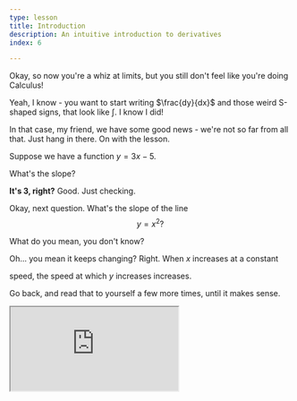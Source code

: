 ```yaml
---
type: lesson
title: Introduction
description: An intuitive introduction to derivatives
index: 6

---
```


Okay, so now you\'re a whiz at limits, but you still don\'t feel like you\'re doing Calculus!

Yeah, I know - you want to start writing $\frac{dy}{dx}$ and those weird
S-shaped signs, that look like $\int$. I know I did!


In that case, my friend, we have some good news - we\'re not so far from
all that. Just hang in there.
On with the lesson.

Suppose we have a function $y=3x-5$.

What\'s the slope?

**It\'s 3, right?**
Good. Just checking.

Okay, next question. What\'s the slope of the line $$y=x^2?$$


What do you mean, you don\'t know?

Oh\... you mean it keeps changing? Right. When $x$ increases at a constant

speed, the speed at which $y$ increases increases.

 Go back, and read that to yourself a few more times, until it makes
sense.

<iframe src="https://www.desmos.com/calculator/kh3mig4qor?embed" class="graph" />

In the graph above, the blue line is *tangent* to the parabola at the

green point, which is called the *point of tangency.*

 

Try to move the green \"tangent\" point around and see the change in the

slope of the line. Once you get a feel for what\'s going on, unhide the

black line.

  

If we were to zoom in an infinite amount to the point of tangency, we\'d

have difficulty telling the line and parabola apart, because they get so

close together.

  

In fact, you can try it yourself by clicking in the lower right of the

graph and zooming in!

  

Because the line and the *portion* of the parabola are almost the same,

we say that the slope of the parabola at the point of tangency is equal

to the slope of the tangent.

  

Now, the only task we have is to develop a general equation for the

slope of the parabola at any point.

  

> **Note:** As you may have seen elsewhere, $\Delta$ usually stands for
 \"change in\". In Calculus, $\delta$ (lowercase $\Delta$) usually means
\"a very small change in\". That\'s $\delta$ a definition you already
know.

  

In the graph below, we have a zoomed-in version of $y=f(x)$, an

arbitrary function. We\'ve chosen two values of $x$:

  

$a$ and $a+\delta x$.

  

Their respective $y$ values on the graph will be $f(a)$ and

$f(a+\delta x)$.

<iframe src="https://www.desmos.com/calculator/crcyhxkkmm?embed" class="graph"/>

Make sure to write your answers in terms of $f(x)$, $a$, and $\delta x$. 
To type $\delta$ (\"change in\"), type \"delta\", and the symbol should pop up on its own.

 

The general formula for slope is 


The slope of the line going through the green and blue points can be expressed as 
 

The second one was a bit tricky. The answer is

$$\frac{f(a+\delta x)-f(a)}{\delta x}.$$

  

The above expression describes the change in the $y$-value, or $f(x)$,

and divides it by $\delta x$, or the change in $x$.

  

If we can make $\delta x$ infinitesimally small, then this can help us

find the slope at any value of $(x,f(x))$.

  

**I\'m going to go ahead and swap out $x$ for $a$ in the above
expression, just to emphasize that this works for any value of $x$.**

  

$$\frac{f(x+\delta x)-f(x)}{\delta x} = \frac{\delta y}{\delta x}.$$

  

Ah, yes. Where were we? We were going to compute the above when

$\delta x$ is infinitesimally small. How do we do that?

  

Remember that *infinitesimally small* means that the number is

approaching $0$, but it\'s not exactly 0. So we have to evaluate the

above when $\delta x$ is approaching $0$.

  

We just learned exactly how to do that using limits!

We can set up the limit like this:

$$\lim_{\delta x \to 0}\frac{f(x+\delta x)-f(x)}{\delta x}.$$

Believe it or not, that\'s it!

 
When we plug in a definition of $f(x)$, such as $f(x)=x^2$ to the limit,

we can evaluate the limit to get another function, which we call

$f'(x)$.



**Quick check:** What is the relationship between $f'(x)$ and $f(x)$?

The definition of $f'(x)$ goes like this:

The value of $f'(a)$, for any $a$ within the domain of $f(x)$, evaluates to the instantaneous slope of the function $f(x)$ when $x=a$.

Basically, if $f(x)$ is your position, then $f'(x)$ is your

velocity.

  

  

Now, let\'s try an example. Let\'s try to find the slope of $f(x)=x^2$.

  

Step 1: Set up the limit.

$$\lim_{\delta x \to 0}\frac{(x+\delta x)^2-x^2}{\delta x}.$$

  

Step 2: Solve the limit!

$$\lim_{\delta x \to 0}\frac{x^2 + 2x\delta x + (\delta x)^2-x^2}{\delta x}$$

  

$$=\lim_{\delta x \to 0}\frac{2x\delta x + (\delta x)^2}{\delta x}$$

  

$$=\lim_{\delta x \to 0}2x + \delta x$$

 

And, now that $\delta x$ is out of the denominator, we can substitute

$\delta x =0$:
$$\frac{\delta y}{\delta x}=2x$$

<!--stackedit_data:
eyJkaXNjdXNzaW9ucyI6eyJaRXJSbnhOYmNYTGdlRWJqIjp7In
RleHQiOiJUaGUgZ2VuZXJhbCBmb3JtdWxhIGZvciBzbG9wZSBp
cyIsInN0YXJ0IjoyNTQ1LCJlbmQiOjI1Nzd9LCI3VHR6NkxWNj
ZPR2MwaGZtIjp7InRleHQiOiJncmVlbiBhbmQgYmx1ZSBwb2lu
dHMgY2FuIGJlIGV4cHJlc3NlZCBhcyIsInN0YXJ0IjoyNjIxLC
JlbmQiOjI2NjJ9LCJCWHhSUzVaNFd0WTJVRElOIjp7InRleHQi
OiIqKlF1aWNrIGNoZWNrOioqIFdoYXQgaXMgdGhlIHJlbGF0aW
9uc2hpcCBiZXR3ZWVuICRmJyh4KSQgYW5kICRmKHgpJD8iLCJz
dGFydCI6Mzg2OCwiZW5kIjozOTM3fX0sImNvbW1lbnRzIjp7Im
dYc3E3NEhTeWt6RzFwdGIiOnsiZGlzY3Vzc2lvbklkIjoiWkVy
Um54TmJjWExnZUViaiIsInN1YiI6ImdoOjY1MzE4Njg1IiwidG
V4dCI6IkltcG9ydCBhcyBwcmFjdGljZSBwcm9ibGVtIiwiY3Jl
YXRlZCI6MTYyMjg0MDgzNDk5OH0sIlJ1UjBWamZRT0NiY2tGVD
IiOnsiZGlzY3Vzc2lvbklkIjoiN1R0ejZMVjY2T0djMGhmbSIs
InN1YiI6ImdoOjY1MzE4Njg1IiwidGV4dCI6ImltcG9ydCBhcy
BwcmFjdGljZSBwcm9ibGVtIiwiY3JlYXRlZCI6MTYyMjg0MDky
ODM5OH0sIkE4bFVCRUMxbjN2VHRSRjEiOnsiZGlzY3Vzc2lvbk
lkIjoiQlh4UlM1WjRXdFkyVURJTiIsInN1YiI6ImdoOjY1MzE4
Njg1IiwidGV4dCI6ImltcG9ydCBhcyBwcmFjdGljZSBwcm9ibG
VtIiwiY3JlYXRlZCI6MTYyMjg0MDk2Mjc0MH19LCJoaXN0b3J5
IjpbOTk5ODc3MDMwLDE0MTQ4ODMzNTUsMTU5MDY3ODg3OSwxMT
Q3NTc2NDJdfQ==
-->